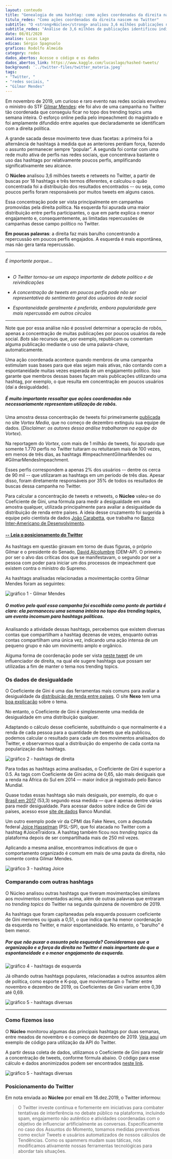 ```yaml
---
layout: conteudo
title: "Genealogia de uma hashtag: como ações coordenadas da direita nascem no Twitter"
titulo_redes: "Como ações coordenadas da direita nascem no Twitter"
subtitle: "O <strong>Núcleo</strong> analisou 3,6 milhões publicações no Twitter, a partir de buscas por 18 hashtags e três termos diferentes, e identificou indícios de coordenação em campanhas da direta política na rede social."
subtitle_redes: "Análise de 3,6 milhões de publicações identificou indícios de coordenação em campanhas na rede social."
date: 08/01/2020
analise: Lucas Lago
edicao: Sérgio Spagnuolo
graficos: Rodolfo Almeida
category: redes
dados_abertos: Acesse o código e os dados
dados_abertos_link: https://www.kaggle.com/lucaslago/hashed-tweets/
background: '../twitter-files/twitter_materia.jpeg'
tags:
- "Twitter, "
- "redes sociais, "
- "Gilmar Mendes"
---
```


Em novembro de 2019, um curioso e raro evento nas redes sociais envolveu o ministro do STF [Gilmar Mendes](http://bit.ly/2SYZg18): ele foi alvo de uma campanha no Twitter tão coordenada que conseguiu ficar no topo dos trending topics uma semana inteira. O esforço online pedia pelo impeachment do magistrado e foi amplamente difundido entre aqueles que declaradamente se identificam com a direita política. 

A grande sacada desse movimento teve duas facetas: a primeira foi a alternância de hashtags à medida que as anteriores perdiam força, fazendo o assunto permanecer sempre “popular”. A segunda foi contar com uma rede muito ativa de perfis nas redes sociais, que concentrava bastante o uso das hashtags por relativamente poucos perfis, amplificando significativamente seu alcance.

O **Núcleo** analisou 3,6 milhões tweets e retweets no Twitter, a partir de buscas por 18 hashtags e três termos diferentes, e calculou o quão concentrada foi a distribuição dos resultados encontrados -- ou seja, como poucos perfis foram responsáveis por muitos tweets em alguns casos.

Essa concentração pode ser vista principalmente em campanhas promovidas pela direita política. Na esquerda foi apurada uma maior distribuição entre perfis participantes, o que em parte explica o menor engajamento e, consequentemente, as limitadas repercussões de campanhas desse campo político no Twitter.

**Em poucas palavras**: a direita faz mais barulho concentrando a repercussão em poucos perfis engajados. A esquerda é mais espontânea, mas não gera tanta repercussão.

---

###### É importante porque...

- *O Twitter tornou-se um espaço importante de debate político e de reivindicações*

- *A concentração de tweets em poucos perfis pode não ser representativa do sentimento geral dos usuários da rede social*

- *Espontaneidade geralmente é preferida, embora popularidade gere mais repercussão em outros círculos*

---

Note que por essa análise não é possível determinar a operação de robôs, apenas a concentração de muitas publicações por poucos usuários da rede social. *Bots* são recursos que, por exemplo, republicam ou comentam alguma publicação mediante o uso de uma palavra-chave, automaticamente.

Uma ação coordenada acontece quando membros de uma campanha estimulam suas bases para que elas sejam mais ativas, não contando com a espontaneidade muitas vezes esperada de um engajamento político. Isso garante que membros dessas bases façam mais publicações utilizando uma hashtag, por exemplo, o que resulta em concentração em poucos usuários (daí a desigualdade).

##### É muito importante ressaltar que **ações coordenadas não necessariamente representam utilização de robôs**.

Uma amostra dessa concentração de tweets foi primeiramente [publicada](https://vortex.media/dados/19632/campanha-no-twitter-por-impeachment-de-gilmar-mendes-tem-marcas-de-acao-coordenada/) no site *Vortex Media*, que no começo de dezembro extinguiu sua equipe de dados. (*Disclaimer: os autores dessa análise trabalharam na equipe do Vortex*). 

Na reportagem do *Vortex*, com mais de 1 milhão de tweets, foi apurado que somente 1.770 perfis no Twitter tuitaram ou retuitaram mais de 100 vezes, em menos de três dias, as hashtags #ImpeachmentGilmarMendes ou #GilmarMendesImpeachment.

Esses perfis correspondem a apenas 2% dos usuários -- dentre os cerca de 90 mil -- que utilizaram as hashtags em um período de três dias. Apesar disso, foram diretamente responsáveis por 35% de todos os resultados de buscas dessa campanha no Twitter.

Para calcular a concentração de tweets e retweets, o **Núcleo** valeu-se do Coeficiente de Gini, uma fórmula para medir a desigualdade em uma amostra qualquer, utilizada principalmente para avaliar a desigualdade da distribuição de renda entre países. A ideia desse cruzamento foi sugerida à equipe pelo cientista de dados [João Carabetta](https://twitter.com/joaocarabetta), que trabalha no [Banco Inter-Americano de Desenvolvimento](https://www.iadb.org/pt). 

#### [-- Leia o posicionamento do Twitter](#pos-twitter)

As hashtags em questão giravam em torno de duas figuras, o próprio Gilmar e o presidente do Senado, [David Alcolumbre](https://www25.senado.leg.br/web/senadores/senador/-/perfil/3830) (DEM-AP). O primeiro por ser o alvo das críticas dos que se manifestavam, o segundo por ser a pessoa com poder para iniciar um dos processos de impeachment que existem contra o ministro do Supremo.

As hashtags analisadas relacionadas a movimentação contra Gilmar Mendes foram as seguintes:

![gráfico 1 - Gilmar Mendes](../twitter-files/gini-tweets_data.png)

##### O motivo pelo qual essa campanha foi escolhida como ponto de partida é claro: ela permaneceu uma semana inteira no topo dos *trending topics*, um evento incomum para hashtags políticas.  

Analisando a atividade dessas hashtags, percebemos que existem diversas contas que compartilham a hashtag dezenas de vezes, enquanto outras contas compartilham uma única vez, indicando uma ação intensa de um pequeno grupo e não um movimento amplo e orgânico.

Alguma forma de coordenação pode ser vista [neste tweet](https://twitter.com/dimacgarcia/status/1194288289869651968) de um influenciador de direita, na qual ele sugere hashtags que possam ser utilizadas a fim de manter o tema nos trending topics. 

### Os dados de desigualdade

O Coeficiente de Gini é uma das ferramentas mais comuns para avaliar a desigualdade da [distribuição de renda entre países](http://www.ipea.gov.br/desafios/index.php?Itemid=23&id=2048%3Acatid%3D28&option=com_content). O site **Nexo** tem uma [boa explicação](https://www.nexojornal.com.br/grafico/2017/07/31/A-evolu%C3%A7%C3%A3o-da-desigualdade-de-renda-no-Brasil-e-no-mundo) sobre o tema.

No entanto, o Coeficiente de Gini é simplesmente uma medida de desigualdade em uma distribuição qualquer.

Adaptando o cálculo desse coeficiente, substituindo o que normalmente é a renda de cada pessoa para a quantidade de tweets que ela publicou, podemos calcular o resultado para cada um dos movimentos analisados do Twitter, e observarmos qual a distribuição do empenho de cada conta na popularização das hashtags.

![gráfico 2 - hashtags de direita](../twitter-files/gini-tweets_direita.png)

Para todas as hashtags acima analisadas, o Coeficiente de Gini é superior a 0.5. As tags com Coeficiente de Gini acima de 0,65, são mais desiguais que a renda na África do Sul em 2014 — maior índice já registrado pelo Banco Mundial.

Quase todas essas hashtags são mais desiguais, por exemplo, do que o [Brasil em 2017](https://data.worldbank.org/indicator/SI.POV.GINI?locations=BR) (53,3) segundo essa medida — que é apenas dentre várias para medir desigualdade. Para acessar dados sobre índice de Gini de países, acesso esse [site de dados](https://data.worldbank.org/indicator/SI.POV.GINI) Banco Mundial.

Um outro exemplo pode vir da CPMI das Fake News, com a deputada federal [Joice Hasselman](https://www.camara.leg.br/deputados/204546) (PSL-SP), que foi atacada no Twitter com a hashtag #JoiceTraidora. A hashtag também ficou nos _trending topics_ da plataforma depois de ser compartilhada mais de 250 mil vezes.

Aplicando a mesma análise, encontramos indicativos de que o comportamento organizado é comum em mais de uma pauta da direita, não somente contra Gilmar Mendes.

![gráfico 3 - hashtag Joice](../twitter-files/gini-tweets_joice.png)

### Comparando com outras hashtags

O Núcleo analisou outras hashtags que tiveram movimentações similares aos movimentos comentados acima, além de outras palavras que entraram no _trending topics_ do Twitter na segunda quinzena de novembro de 2019.

As hashtags que foram capitaneadas pela esquerda possuem coeficiente de Gini menores ou iguais a 0,51, o que indica que há menor coordenação da esquerda no Twitter, e maior espontaneidade. No entanto, o "barulho" é bem menor.

##### Por que não puxar o assunto pela esquerda? Consideramos que a organização e a força da direita no Twitter é mais importante do que a espontaneidade e o menor engajamento da esquerda.    

![gráfico 4 - hashtags de esquerda](../twitter-files/gini-tweets_esquerda.png)

Já olhando outras hashtags populares, relacionadas a outros assuntos além de política, como esporte e K-pop, que movimentaram o Twitter entre novembro e dezembro de 2019, os Coeficientes de Gini variam entre 0,39 até 0,69.

![gráfico 5 - hashtags diversas](../twitter-files/gini-tweets_naopoliticas.png)

---

### Como fizemos isso

O **Núcleo** monitorou algumas das principais hashtags por duas semanas, entre meados de novembro e o começo de dezembro de 2019. [Veja aqui](https://gist.github.com/voltdatalab/4b2351f5752e5f2b64c6978f53965a74) um exemplo de código para utilização da API do Twitter.

A partir dessa coleta de dados, utilizamos o Coeficiente de Gini para medir a concentração de tweets, conforme fórmula abaixo. O código para esse cálculo e dados anonimizados podem ser encontrados [neste link](https://www.kaggle.com/lucaslago/calculadora-indice-de-gini-hashed-data).

![gráfico 5 - hashtags diversas](../twitter-files/gini-tweets_curvagini.png)



<div id="pos-twitter"> </div>


### Posicionamento do Twitter

Em nota enviada ao **Núcleo** por email em 18.dez.2019, o Twitter informou:

> O Twitter investe contínua e fortemente em iniciativas para combater tentativas de interferência no debate público na plataforma, incluindo spam, engajamento não autêntico e atividades coordenadas com o objetivo de influenciar artificialmente as conversas. Especificamente no caso dos Assuntos do Momento, tomamos medidas preventivas como excluir Tweets e usuários automatizados de nossos cálculos de Tendências. Como os spammers mudam suas táticas, nós modificamos ativamente nossas ferramentas tecnológicas para abordar tais situações.
